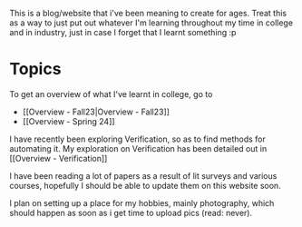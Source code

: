 This is a blog/website that i've been meaning to create for ages. Treat this as a way to just put out whatever I'm learning throughout my time in college and in industry, just in case I forget that I learnt something :p

# Topics
To get an overview of what I've learnt in college, go to 
- [[Overview - Fall23|Overview - Fall23]]
- [[Overview - Spring 24]]

I have recently been exploring Verification, so as to find methods for automating it. My exploration on Verification has been detailed out in [[Overview - Verification]]

I have been reading a lot of papers as a result of lit surveys and various courses, hopefully I should be able to update them on this website soon.

I plan on setting up a place for my hobbies, mainly photography, which should happen as soon as i get time to upload pics (read: never).



